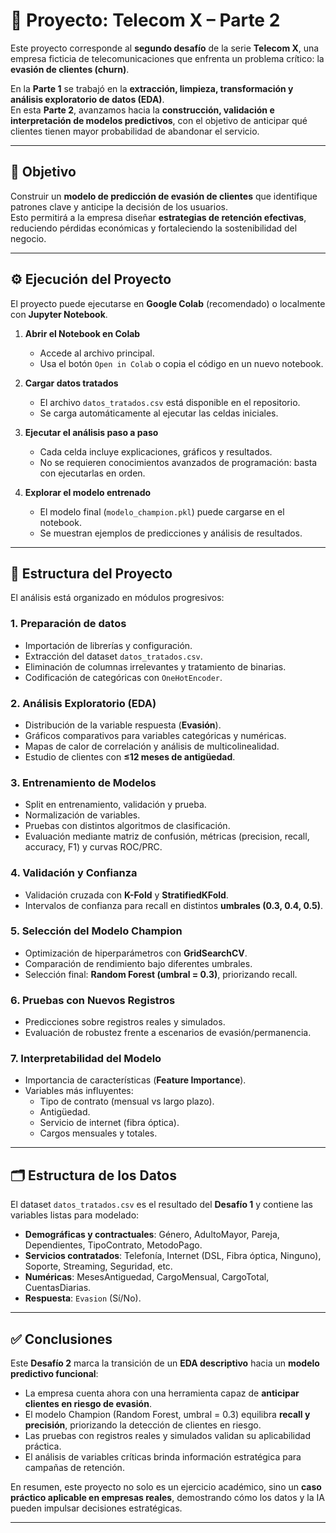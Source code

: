 # 📡 Proyecto: Telecom X – Parte 2  

Este proyecto corresponde al **segundo desafío** de la serie **Telecom X**, una empresa ficticia de telecomunicaciones que enfrenta un problema crítico: la **evasión de clientes (churn)**.  

En la **Parte 1** se trabajó en la **extracción, limpieza, transformación y análisis exploratorio de datos (EDA)**.  
En esta **Parte 2**, avanzamos hacia la **construcción, validación e interpretación de modelos predictivos**, con el objetivo de anticipar qué clientes tienen mayor probabilidad de abandonar el servicio.  

---

## 🎯 Objetivo

Construir un **modelo de predicción de evasión de clientes** que identifique patrones clave y anticipe la decisión de los usuarios.  
Esto permitirá a la empresa diseñar **estrategias de retención efectivas**, reduciendo pérdidas económicas y fortaleciendo la sostenibilidad del negocio.  

---

## ⚙️ Ejecución del Proyecto

El proyecto puede ejecutarse en **Google Colab** (recomendado) o localmente con **Jupyter Notebook**.  

1. **Abrir el Notebook en Colab**  
   - Accede al archivo principal.  
   - Usa el botón `Open in Colab` o copia el código en un nuevo notebook.  

2. **Cargar datos tratados**  
   - El archivo `datos_tratados.csv` está disponible en el repositorio.  
   - Se carga automáticamente al ejecutar las celdas iniciales.  

3. **Ejecutar el análisis paso a paso**  
   - Cada celda incluye explicaciones, gráficos y resultados.  
   - No se requieren conocimientos avanzados de programación: basta con ejecutarlas en orden.  

4. **Explorar el modelo entrenado**  
   - El modelo final (`modelo_champion.pkl`) puede cargarse en el notebook.  
   - Se muestran ejemplos de predicciones y análisis de resultados.  

---

## 🧩 Estructura del Proyecto

El análisis está organizado en módulos progresivos:  

### 1. Preparación de datos  
- Importación de librerías y configuración.  
- Extracción del dataset `datos_tratados.csv`.  
- Eliminación de columnas irrelevantes y tratamiento de binarias.  
- Codificación de categóricas con `OneHotEncoder`.  

### 2. Análisis Exploratorio (EDA)  
- Distribución de la variable respuesta (**Evasión**).  
- Gráficos comparativos para variables categóricas y numéricas.  
- Mapas de calor de correlación y análisis de multicolinealidad.  
- Estudio de clientes con **≤12 meses de antigüedad**.  

### 3. Entrenamiento de Modelos  
- Split en entrenamiento, validación y prueba.  
- Normalización de variables.  
- Pruebas con distintos algoritmos de clasificación.  
- Evaluación mediante matriz de confusión, métricas (precision, recall, accuracy, F1) y curvas ROC/PRC.  

### 4. Validación y Confianza  
- Validación cruzada con **K-Fold** y **StratifiedKFold**.  
- Intervalos de confianza para recall en distintos **umbrales (0.3, 0.4, 0.5)**.  

### 5. Selección del Modelo Champion  
- Optimización de hiperparámetros con **GridSearchCV**.  
- Comparación de rendimiento bajo diferentes umbrales.  
- Selección final: **Random Forest (umbral = 0.3)**, priorizando recall.  

### 6. Pruebas con Nuevos Registros  
- Predicciones sobre registros reales y simulados.  
- Evaluación de robustez frente a escenarios de evasión/permanencia.  

### 7. Interpretabilidad del Modelo  
- Importancia de características (**Feature Importance**).  
- Variables más influyentes:  
  - Tipo de contrato (mensual vs largo plazo).  
  - Antigüedad.  
  - Servicio de internet (fibra óptica).  
  - Cargos mensuales y totales.  

---

## 🗂️ Estructura de los Datos

El dataset `datos_tratados.csv` es el resultado del **Desafío 1** y contiene las variables listas para modelado:  

- **Demográficas y contractuales**: Género, AdultoMayor, Pareja, Dependientes, TipoContrato, MetodoPago.  
- **Servicios contratados**: Telefonía, Internet (DSL, Fibra óptica, Ninguno), Soporte, Streaming, Seguridad, etc.  
- **Numéricas**: MesesAntiguedad, CargoMensual, CargoTotal, CuentasDiarias.  
- **Respuesta**: `Evasion` (Sí/No).  

---

## ✅ Conclusiones

Este **Desafío 2** marca la transición de un **EDA descriptivo** hacia un **modelo predictivo funcional**:  

- La empresa cuenta ahora con una herramienta capaz de **anticipar clientes en riesgo de evasión**.  
- El modelo Champion (Random Forest, umbral = 0.3) equilibra **recall y precisión**, priorizando la detección de clientes en riesgo.  
- Las pruebas con registros reales y simulados validan su aplicabilidad práctica.  
- El análisis de variables críticas brinda información estratégica para campañas de retención.  

En resumen, este proyecto no solo es un ejercicio académico, sino un **caso práctico aplicable en empresas reales**, demostrando cómo los datos y la IA pueden impulsar decisiones estratégicas.  

---
